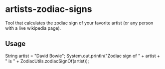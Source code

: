 # artists-zodiac-signs

Tool that calculates the zodiac sign of your favorite artist (or any person with a live wikipedia page).

## Usage
String artist = "David Bowie";
System.out.println("Zodiac sign of " + artist + " is " + ZodiacUtils.zodiacSignOf(artist));
